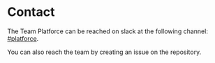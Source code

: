# Contact

The Team Platforce can be reached on slack at the following channel: [#platforce](https://nav-it.slack.com/archives/CMYSGB77B).

You can also reach the team by creating an issue on the repository.